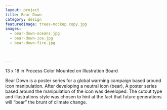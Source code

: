 ```yaml
---
layout: project
title: Bear Down
category: design
featuredImage: trees-mockup copy.jpg
images:
  - bear-down-oceans.jpg
  - bear-down-ice.jpg
  - bear-down-fire.jpg



---
```

13 x 18 in
Process Color
Mounted on Illustration Board

Bear Down is a poster series for a global warming campaign based around icon manipulation. After developing a neutral icon (bear), A poster series based around the manipulation of the icon was developed. The cutout type and illustrations style was chosen to hint at the fact that future generations will “bear” the brunt of climate change.
